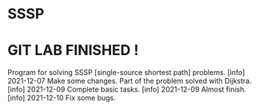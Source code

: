 # SSSP
# GIT LAB FINISHED !
Program for solving SSSP [single-source shortest path] problems.
[info] 2021-12-07 Make some changes. Part of the problem solved with Dijkstra.
[info] 2021-12-09 Complete basic tasks.
[info] 2021-12-09 Almost finish.
[info] 2021-12-10 Fix some bugs.
